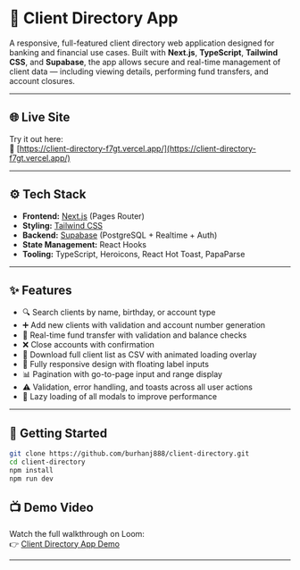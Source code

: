 # 🧾 Client Directory App

A responsive, full-featured client directory web application designed for banking and financial use cases. Built with **Next.js**, **TypeScript**, **Tailwind CSS**, and **Supabase**, the app allows secure and real-time management of client data — including viewing details, performing fund transfers, and account closures.

---


## 🌐 Live Site

Try it out here:  
🔗 [https://client-directory-f7gt.vercel.app/](https://client-directory-f7gt.vercel.app/)

---

## ⚙️ Tech Stack

- **Frontend:** [Next.js](https://nextjs.org/) (Pages Router)
- **Styling:** [Tailwind CSS](https://tailwindcss.com/)
- **Backend:** [Supabase](https://supabase.io/) (PostgreSQL + Realtime + Auth)
- **State Management:** React Hooks
- **Tooling:** TypeScript, Heroicons, React Hot Toast, PapaParse

---

## ✨ Features

- 🔍 Search clients by name, birthday, or account type
- ➕ Add new clients with validation and account number generation
- 🔁 Real-time fund transfer with validation and balance checks
- ❌ Close accounts with confirmation
- 📄 Download full client list as CSV with animated loading overlay
- 📱 Fully responsive design with floating label inputs
- 📊 Pagination with go-to-page input and range display
- ⚠️ Validation, error handling, and toasts across all user actions
- 🧠 Lazy loading of all modals to improve performance

---

## 🚀 Getting Started

```bash
git clone https://github.com/burhanj888/client-directory.git
cd client-directory
npm install
npm run dev
```

## 📺 Demo Video

Watch the full walkthrough on Loom:  
👉 [Client Directory App Demo](https://www.loom.com/share/4b0895c872e544ca89c0f93dea6e3b17?sid=290f6f16-ca00-4276-bda3-bed01880b3a6)

---
